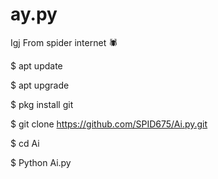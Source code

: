 # ay.py
Igj
From spider internet 🕷

$ apt update

$ apt upgrade

$ pkg install git 

$ git clone https://github.com/SPID675/Ai.py.git

$ cd Ai

$ Python Ai.py

